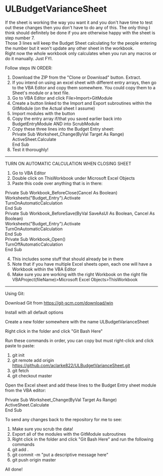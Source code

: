 # ULBudgetVarianceSheet

If the sheet is working the way you want it and you don't have time to test out these changes then you don't have to do any of this.
The only thing I think should definitely be done if you are otherwise happy with the sheet is step number 7.  
Those 3 lines will keep the Budget Sheet calculating for the people entering the number but it won't update any other sheet in the workbook.  
Right now the whole workbook only calculates when you run any macros or do it manually. Just FYI.   

Follow steps IN ORDER:  
1. Download the ZIP from the "Clone or Download" button. Extract.  
2. If you intend on using an excel sheet with different entry arrays, then go to the VBA Editor and copy them somewhere. You could copy them to a Sheet's module or a text file.  
3. Go to VBA Editor and click File>Import>GitModule  
4. Create a button linked to the Import and Export subroutines within the GitModule (on the Actual sheet I assume)  
5. Import modules with the button  
6. Copy the entry array if/that you saved earlier back into BudgetEntryModule AND into ScrubModule
7. Copy these three lines into the Budget Entry sheet:  
Private Sub Worksheet_Change(ByVal Target As Range)  
  ActiveSheet.Calculate  
End Sub  
8. Test it thoroughly!  

--------------------------------------------------------------------------------------------------------------------------------------  

TURN ON AUTOMATIC CALCULATION WHEN CLOSING SHEET

1. Go to VBA Editor  
2. Double click on ThisWorkbook under Microsoft Excel Objects  
3. Paste this code over anything that is in there:  

Private Sub Workbook_BeforeClose(Cancel As Boolean)  
    Worksheets("Budget_Entry").Activate  
    TurnOnAutomaticCalculation  
End Sub  
Private Sub Workbook_BeforeSave(ByVal SaveAsUI As Boolean, Cancel As Boolean)  
    Worksheets("Budget_Entry").Activate  
    TurnOnAutomaticCalculation  
End Sub  
Private Sub Workbook_Open()  
    TurnOffAutomaticCalculation  
End Sub  

4. This includes some stuff that should already be in there
5. Note that if you have multiple Excel sheets open, each one will have a Workbook within the VBA Editor
6. Make sure you are working with the right Workbook on the right file VBAProject(fileName)>Microsoft Excel Objects>ThisWorkbook

--------------------------------------------------------------------------------------------------------------------------------------  

Using Git:  

Download Git from https://git-scm.com/download/win  

Install with all default options  

Create a new folder somewhere with the name ULBudgetVarianceSheet  

Right click in the folder and click "Git Bash Here"  

Run these commands in order, you can copy but must right-click and click paste to paste:  
1. git init  
2. git remote add origin https://github.com/aclarke822/ULBudgetVarianceSheet.git  
3. git fetch  
4. git checkout master  


Open the Excel sheet and add these lines to the Budget Entry sheet module from the VBA editor:  

Private Sub Worksheet_Change(ByVal Target As Range)  
  ActiveSheet.Calculate  
End Sub  

To send any changes back to the repository for me to see:  
1. Make sure you scrub the data!    
2. Export all of the modules with the GitModule subroutines    
3. Right click in the folder and click "Git Bash Here" and run the following commands  
4. git add .  
5. git commit -m "put a descriptive message here"  
6. git push origin master  

All done!  
